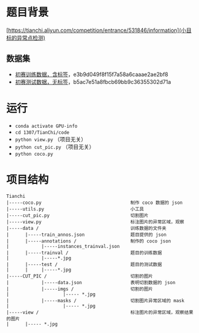 # 题目背景

[https://tianchi.aliyun.com/competition/entrance/531846/information](小目标的异常点检测)

## 数据集

- [初赛训练数据，含标签](https://tianchi-competition.oss-cn-hangzhou.aliyuncs.com/531846/tile_round1_train_20201231.zip)，e3b9d049f8f15f7a58a6caaae2ae2bf8
- [初赛测试数据，无标签](https://tianchi-competition.oss-cn-hangzhou.aliyuncs.com/531846/tile_round1_testA_20201231.zip)，b5ac7e51a8fbcb69bb9c36355302d71a

# 运行

- `conda activate GPU-info`
- `cd 1307/TianChi/code`
- `python view.py` （项目无关）
- `python cut_pic.py` （项目无关）
- `python coco.py`

# 项目结构

```
Tianchi
|-----coco.py                                 制作 coco 数据的 json
|-----utils.py                                小工具
|-----cut_pic.py                              切割图片
|-----view.py                                 标注图片的异常区域，观察
|-----data /                                  训练数据的文件夹
|      |-----train_annos.json                 题目提供的 json
|      |-----annotations /                    制作的 coco json
|            |-----instances_trainval.json   
|      |-----trainval /                       题目的训练数据
|            |-----*.jpg
|      |-----test /                           题目的测试数据
|      |     |-----*.jpg
|-----CUT_PIC /                               切割的图片
|            |-----data.json                  表明切割数据的 json
|            |-----imgs /                     切割的图片
|                    |----- *.jpg
|            |-----masks /                    切割图片异常区域的 mask
|                    |----- *.jpg
|-----view /                                  标注图片的异常区域，观察结果的图片
|      |----- *.jpg
```